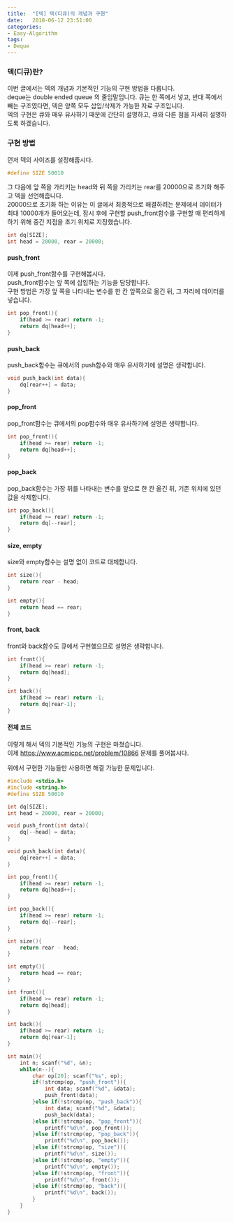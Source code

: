 ```yaml
---
title:  "[덱] 덱(디큐)의 개념과 구현"
date:   2018-06-12 23:51:00
categories:
- Easy-Algorithm
tags:
- Deque
---
```


### 덱(디큐)란?
이번 글에서는 덱의 개념과 기본적인 기능의 구현 방법을 다룹니다.<br>
deque는 double ended queue 의 줄임말입니다. 큐는 한 쪽에서 넣고, 반대 쪽에서 빼는 구조였다면, 덱은 양쪽 모두 삽입/삭제가 가능한 자료 구조입니다.<br>
덱의 구현은 큐와 매우 유사하기 때문에 간단히 설명하고, 큐와 다른 점을 자세히 설명하도록 하겠습니다.<br>

### 구현 방법
먼저 덱의 사이즈를 설정해줍시다.
```cpp
#define SIZE 50010
```

그 다음에 앞 쪽을 가리키는 head와 뒤 쪽을 가리키는 rear를 20000으로 초기화 해주고 덱을 선언해줍니다.<br>
20000으로 초기화 하는 이유는 이 글에서 최종적으로 해결하려는 문제에서 데이터가 최대 10000개가 들어오는데, 잠시 후에 구현할 push_front함수를 구현할 때 편리하게 하기 위해 중간 지점을 초기 위치로 지정했습니다.<br>
```cpp
int dq[SIZE];
int head = 20000, rear = 20000;
```

#### push_front
이제  push_front함수를 구현해봅시다.<br>
push_front함수는 앞 쪽에 삽입하는 기능을 담당합니다.<br>
구현 방법은 가장 앞 쪽을 나타내는 변수를 한 칸 앞쪽으로 옮긴 뒤, 그 자리에 데이터를 넣습니다.
```cpp
int pop_front(){
    if(head >= rear) return -1;
    return dq[head++];
}
```

#### push_back
push_back함수는 큐에서의 push함수와 매우 유사하기에 설명은 생략합니다.
```cpp
void push_back(int data){
    dq[rear++] = data;
}
```

#### pop_front
pop_front함수는 큐에서의 pop함수와 매우 유사하기에 설명은 생략합니다.
```cpp
int pop_front(){
    if(head >= rear) return -1;
    return dq[head++];
}
```

#### pop_back
pop_back함수는 가장 뒤를 나타내는 변수를 앞으로 한 칸 옮긴 뒤, 기존 위치에 있던 값을 삭제합니다.
```cpp
int pop_back(){
    if(head >= rear) return -1;
    return dq[--rear];
}
```

#### size, empty
size와 empty함수는 설명 없이 코드로 대체합니다.
```cpp
int size(){
    return rear - head;
}

int empty(){
    return head == rear;
}
```

#### front, back
front와 back함수도 큐에서 구현했으므로 설명은 생략합니다.
```cpp
int front(){
    if(head >= rear) return -1;
    return dq[head];
}

int back(){
    if(head >= rear) return -1;
    return dq[rear-1];
}
```

#### 전체 코드
이렇게 해서 덱의 기본적인 기능의 구현은 마쳤습니다.<br>
이제 https://www.acmicpc.net/problem/10866 문제를 풀어봅시다.

위에서 구현한 기능들만 사용하면 해결 가능한 문제입니다.
```cpp
#include <stdio.h>
#include <string.h>
#define SIZE 50010

int dq[SIZE];
int head = 20000, rear = 20000;

void push_front(int data){
    dq[--head] = data;
}

void push_back(int data){
    dq[rear++] = data;
}

int pop_front(){
    if(head >= rear) return -1;
    return dq[head++];
}

int pop_back(){
    if(head >= rear) return -1;
    return dq[--rear];
}

int size(){
    return rear - head;
}

int empty(){
    return head == rear;
}

int front(){
    if(head >= rear) return -1;
    return dq[head];
}

int back(){
    if(head >= rear) return -1;
    return dq[rear-1];
}

int main(){
    int n; scanf("%d", &n);
    while(n--){
        char op[20]; scanf("%s", op);
        if(!strcmp(op, "push_front")){
            int data; scanf("%d", &data);
            push_front(data);
        }else if(!strcmp(op, "push_back")){
            int data; scanf("%d", &data);
            push_back(data);
        }else if(!strcmp(op, "pop_front")){
            printf("%d\n", pop_front());
        }else if(!strcmp(op, "pop_back")){
            printf("%d\n", pop_back());
        }else if(!strcmp(op, "size")){
            printf("%d\n", size());
        }else if(!strcmp(op, "empty")){
            printf("%d\n", empty());
        }else if(!strcmp(op, "front")){
            printf("%d\n", front());
        }else if(!strcmp(op, "back")){
            printf("%d\n", back());
        }
    }
}
```
